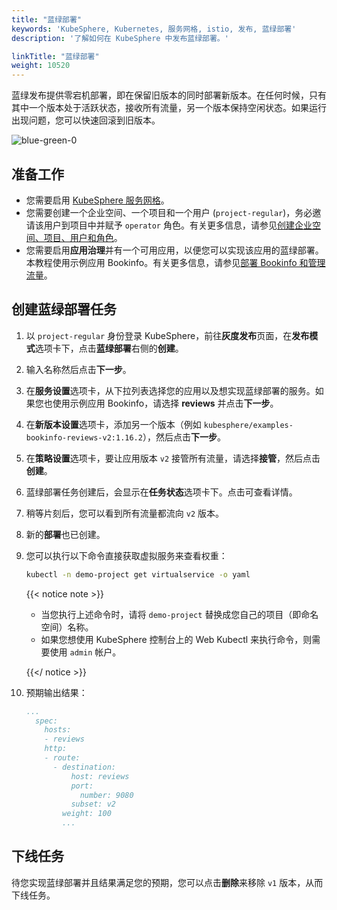 ```yaml
---
title: "蓝绿部署"
keywords: 'KubeSphere, Kubernetes, 服务网格, istio, 发布, 蓝绿部署'
description: '了解如何在 KubeSphere 中发布蓝绿部署。'

linkTitle: "蓝绿部署"
weight: 10520
---
```



蓝绿发布提供零宕机部署，即在保留旧版本的同时部署新版本。在任何时候，只有其中一个版本处于活跃状态，接收所有流量，另一个版本保持空闲状态。如果运行出现问题，您可以快速回滚到旧版本。

![blue-green-0](/images/docs/zh-cn/project-user-guide/grayscale-release/blue-green-deployment/blue-green-0.PNG)


## 准备工作

- 您需要启用 [KubeSphere 服务网格](../../../pluggable-components/service-mesh/)。
- 您需要创建一个企业空间、一个项目和一个用户 (`project-regular`)，务必邀请该用户到项目中并赋予 `operator` 角色。有关更多信息，请参见[创建企业空间、项目、用户和角色](../../../quick-start/create-workspace-and-project/)。
- 您需要启用**应用治理**并有一个可用应用，以便您可以实现该应用的蓝绿部署。本教程使用示例应用 Bookinfo。有关更多信息，请参见[部署 Bookinfo 和管理流量](../../../quick-start/deploy-bookinfo-to-k8s/)。

## 创建蓝绿部署任务

1. 以 `project-regular` 身份登录 KubeSphere，前往**灰度发布**页面，在**发布模式**选项卡下，点击**蓝绿部署**右侧的**创建**。

2. 输入名称然后点击**下一步**。

3. 在**服务设置**选项卡，从下拉列表选择您的应用以及想实现蓝绿部署的服务。如果您也使用示例应用 Bookinfo，请选择 **reviews** 并点击**下一步**。

4. 在**新版本设置**选项卡，添加另一个版本（例如 `kubesphere/examples-bookinfo-reviews-v2:1.16.2`），然后点击**下一步**。

5. 在**策略设置**选项卡，要让应用版本 `v2` 接管所有流量，请选择**接管**，然后点击**创建**。

6. 蓝绿部署任务创建后，会显示在**任务状态**选项卡下。点击可查看详情。

7. 稍等片刻后，您可以看到所有流量都流向 `v2` 版本。

8. 新的**部署**也已创建。

9. 您可以执行以下命令直接获取虚拟服务来查看权重：

   ```bash
   kubectl -n demo-project get virtualservice -o yaml
   ```

   {{< notice note >}} 

   - 当您执行上述命令时，请将 `demo-project` 替换成您自己的项目（即命名空间）名称。
   - 如果您想使用 KubeSphere 控制台上的 Web Kubectl 来执行命令，则需要使用 `admin` 帐户。

   {{</ notice >}}

10. 预期输出结果：

    ```yaml
    ...
      spec:
        hosts:
        - reviews
        http:
        - route:
          - destination:
              host: reviews
              port:
                number: 9080
              subset: v2
            weight: 100
            ...
    ```

## 下线任务

待您实现蓝绿部署并且结果满足您的预期，您可以点击**删除**来移除 `v1` 版本，从而下线任务。


